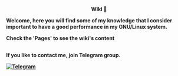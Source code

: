 <p align="center">
  <b> Wiki 📃 <b>
</p>

Welcome, here you will find some of my knowledge that I consider important to have a good performance in my GNU/Linux system. 

Check the **'Pages'** to see the wiki's content

##

If you like to contact me, join Telegram group.

[![Telegram](https://img.shields.io/badge/Telegram-2CA5E0?style=for-the-badge&logo=telegram&logoColor=white&style=flat)](https://t.me/unixlovers) 


